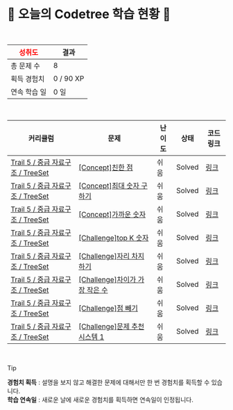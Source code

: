 # 🌲 오늘의 Codetree 학습 현황 🌲

<br />

| <span style="color:red;display:block;text-align:center;"> **성취도**</span> | 결과 |
|---|---|
| 총 문제 수 | 8 |
| 획득 경험치 | 0 / 90 XP |
| 연속 학습 일 | 0 일 |

<br />

|커리큘럼|문제|난이도|상태|코드 링크|
|---|---|---|---|---|
|[Trail 5 / 중급 자료구조 / TreeSet](https://www.codetree.ai/trail-info/intermediate-mid/)|[[Concept]친한 점](https://www.codetree.ai/trails/complete/curated-cards/intro-frendly-point/)|쉬움|Solved|[링크](https://github.com/bmh7190/codetree/blob/main/250817/%EC%B9%9C%ED%95%9C%20%EC%A0%90/frendly-point.cpp)|
|[Trail 5 / 중급 자료구조 / TreeSet](https://www.codetree.ai/trail-info/intermediate-mid/)|[[Concept]최대 숫자 구하기](https://www.codetree.ai/trails/complete/curated-cards/intro-find-maximum-number/)|쉬움|Solved|[링크](https://github.com/bmh7190/codetree/blob/main/250817/%EC%B5%9C%EB%8C%80%20%EC%88%AB%EC%9E%90%20%EA%B5%AC%ED%95%98%EA%B8%B0/find-maximum-number.cpp)|
|[Trail 5 / 중급 자료구조 / TreeSet](https://www.codetree.ai/trail-info/intermediate-mid/)|[[Concept]가까운 숫자](https://www.codetree.ai/trails/complete/curated-cards/intro-nearest-number/)|쉬움|Solved|[링크](https://github.com/bmh7190/codetree/blob/main/250817/%EA%B0%80%EA%B9%8C%EC%9A%B4%20%EC%88%AB%EC%9E%90/nearest-number.cpp)|
|[Trail 5 / 중급 자료구조 / TreeSet](https://www.codetree.ai/trail-info/intermediate-mid/)|[[Challenge]top K 숫자](https://www.codetree.ai/trails/complete/curated-cards/challenge-top-k-elements/)|쉬움|Solved|[링크](https://github.com/bmh7190/codetree/blob/main/250817/top%20K%20%EC%88%AB%EC%9E%90/top-k-elements.cpp)|
|[Trail 5 / 중급 자료구조 / TreeSet](https://www.codetree.ai/trail-info/intermediate-mid/)|[[Challenge]자리 차지하기](https://www.codetree.ai/trails/complete/curated-cards/challenge-take-place/)|쉬움|Solved|[링크](https://github.com/bmh7190/codetree/blob/main/250817/%EC%9E%90%EB%A6%AC%20%EC%B0%A8%EC%A7%80%ED%95%98%EA%B8%B0/take-place.cpp)|
|[Trail 5 / 중급 자료구조 / TreeSet](https://www.codetree.ai/trail-info/intermediate-mid/)|[[Challenge]차이가 가장 작은 수](https://www.codetree.ai/trails/complete/curated-cards/challenge-the-number-with-the-smallest-difference/)|쉬움|Solved|[링크](https://github.com/bmh7190/codetree/blob/main/250817/%EC%B0%A8%EC%9D%B4%EA%B0%80%20%EA%B0%80%EC%9E%A5%20%EC%9E%91%EC%9D%80%20%EC%88%98/the-number-with-the-smallest-difference.cpp)|
|[Trail 5 / 중급 자료구조 / TreeSet](https://www.codetree.ai/trail-info/intermediate-mid/)|[[Challenge]점 빼기](https://www.codetree.ai/trails/complete/curated-cards/challenge-remove-point/)|쉬움|Solved|[링크](https://github.com/bmh7190/codetree/blob/main/250817/%EC%A0%90%20%EB%B9%BC%EA%B8%B0/remove-point.cpp)|
|[Trail 5 / 중급 자료구조 / TreeSet](https://www.codetree.ai/trail-info/intermediate-mid/)|[[Challenge]문제 추천 시스템 1](https://www.codetree.ai/trails/complete/curated-cards/challenge-problem-recommendation-system-1/)|쉬움|Solved|[링크](https://github.com/bmh7190/codetree/blob/main/250817/%EB%AC%B8%EC%A0%9C%20%EC%B6%94%EC%B2%9C%20%EC%8B%9C%EC%8A%A4%ED%85%9C%201/problem-recommendation-system-1.cpp)|


<br />

> [!TIP]
> **경험치 획득** : 설명을 보지 않고 해결한 문제에 대해서만 한 번 경험치를 획득할 수 있습니다.  
> **학습 연속일** : 새로운 날에 새로운 경험치를 획득하면 연속일이 인정됩니다.

